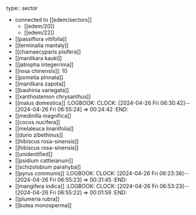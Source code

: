 type:: sector

- connected to [[edem/sectors]]
	- [[edem/20]]
	- [[edem/22]]
- [[passiflora vitifolia]]
- [[terminalia mantaly]]
- [[chamaecyparis pisifera]]
- [[manilkara kauki]]
- [[jatropha integerrima]]
- [[rosa chinensis]]: 10
- [[pometia pinnata]]
- [[manilkara zapota]]
- [[bauhinia variegata]]
- [[xanthostemon chrysanthus]]
- [[malus domestica]]
  :LOGBOOK:
  CLOCK: [2024-04-26 Fri 06:30:42]--[2024-04-26 Fri 06:55:24] =>  00:24:42
  :END:
- [[medinilla magnifica]]
- [[cocos nucifera]]
- [[melaleuca linariifolia]]
- [[durio zibethinus]]
- [[hibiscus rosa-sinensis]]
- [[hibiscus rosa-sinensis]]
- [[unidentified]]
- [[psidium cattleianum]]
- [[schizolobium parahyba]]
- [[pyrus communis]]
  :LOGBOOK:
  CLOCK: [2024-04-26 Fri 06:23:38]--[2024-04-26 Fri 06:55:23] =>  00:31:45
  :END:
- [[mangifera indica]]
  :LOGBOOK:
  CLOCK: [2024-04-26 Fri 06:53:23]--[2024-04-26 Fri 06:55:22] =>  00:01:59
  :END:
- [[plumeria rubra]]
- [[butea monosperma]]